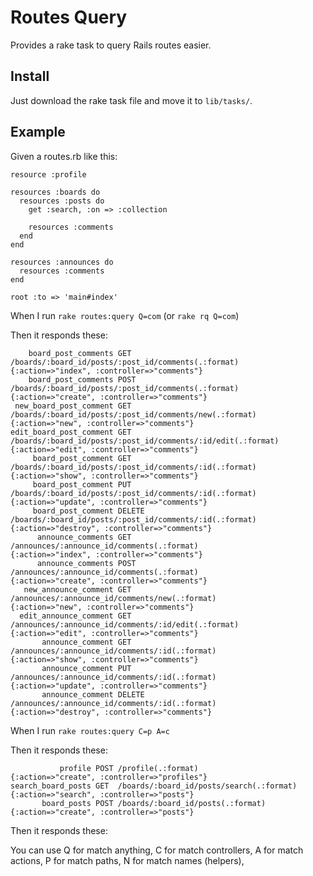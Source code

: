 Routes Query
============

Provides a rake task to query Rails routes easier.

Install
-------

Just download the rake task file and move it to `lib/tasks/`.

Example
-------

Given a routes.rb like this:

    resource :profile

    resources :boards do
      resources :posts do
        get :search, :on => :collection

        resources :comments
      end
    end

    resources :announces do
      resources :comments
    end

    root :to => 'main#index'

When I run `rake routes:query Q=com` (or `rake rq Q=com`)

Then it responds these:

        board_post_comments GET    /boards/:board_id/posts/:post_id/comments(.:format)          {:action=>"index", :controller=>"comments"}
        board_post_comments POST   /boards/:board_id/posts/:post_id/comments(.:format)          {:action=>"create", :controller=>"comments"}
     new_board_post_comment GET    /boards/:board_id/posts/:post_id/comments/new(.:format)      {:action=>"new", :controller=>"comments"}
    edit_board_post_comment GET    /boards/:board_id/posts/:post_id/comments/:id/edit(.:format) {:action=>"edit", :controller=>"comments"}
         board_post_comment GET    /boards/:board_id/posts/:post_id/comments/:id(.:format)      {:action=>"show", :controller=>"comments"}
         board_post_comment PUT    /boards/:board_id/posts/:post_id/comments/:id(.:format)      {:action=>"update", :controller=>"comments"}
         board_post_comment DELETE /boards/:board_id/posts/:post_id/comments/:id(.:format)      {:action=>"destroy", :controller=>"comments"}
          announce_comments GET    /announces/:announce_id/comments(.:format)                   {:action=>"index", :controller=>"comments"}
          announce_comments POST   /announces/:announce_id/comments(.:format)                   {:action=>"create", :controller=>"comments"}
       new_announce_comment GET    /announces/:announce_id/comments/new(.:format)               {:action=>"new", :controller=>"comments"}
      edit_announce_comment GET    /announces/:announce_id/comments/:id/edit(.:format)          {:action=>"edit", :controller=>"comments"}
           announce_comment GET    /announces/:announce_id/comments/:id(.:format)               {:action=>"show", :controller=>"comments"}
           announce_comment PUT    /announces/:announce_id/comments/:id(.:format)               {:action=>"update", :controller=>"comments"}
           announce_comment DELETE /announces/:announce_id/comments/:id(.:format)               {:action=>"destroy", :controller=>"comments"}

When I run `rake routes:query C=p A=c`

Then it responds these:

               profile POST /profile(.:format)                       {:action=>"create", :controller=>"profiles"}
    search_board_posts GET  /boards/:board_id/posts/search(.:format) {:action=>"search", :controller=>"posts"}
           board_posts POST /boards/:board_id/posts(.:format)        {:action=>"create", :controller=>"posts"}


Then it responds these:

You can use Q for match anything, C for match controllers, A for match actions, P for match paths, N for match names (helpers),
